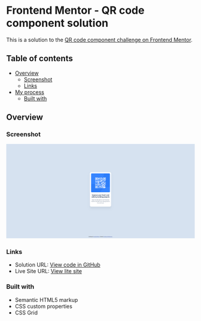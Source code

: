 # Frontend Mentor - QR code component solution

This is a solution to the [QR code component challenge on Frontend Mentor](https://www.frontendmentor.io/challenges/qr-code-component-iux_sIO_H).

## Table of contents

- [Overview](#overview)
  - [Screenshot](#screenshot)
  - [Links](#links)
- [My process](#my-process)
  - [Built with](#built-with)

## Overview

### Screenshot

![QR Code component screenshot](./images/qr-code-component.png)

### Links

- Solution URL: [View code in GitHub](https://github.com/assiduousdev/qr-code-component/)
- Live Site URL: [View lite site](https://christian-qr-code-component.netlify.app/)

### Built with

- Semantic HTML5 markup
- CSS custom properties
- CSS Grid
